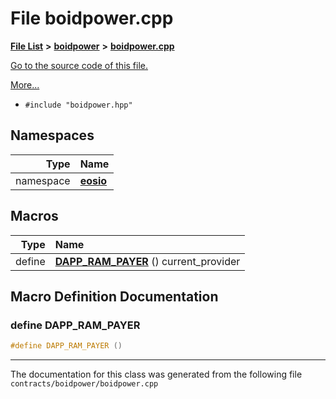 
# File boidpower.cpp


[**File List**](files.md) **>** [**boidpower**](dir_4fa9b7c4a3edefd214ebf5845c852217.md) **>** [**boidpower.cpp**](boidpower_8cpp.md)

[Go to the source code of this file.](boidpower_8cpp_source.md)

[More...](#detailed-description)

* `#include "boidpower.hpp"`









## Namespaces

| Type | Name |
| ---: | :--- |
| namespace | [**eosio**](namespaceeosio.md) <br> |













## Macros

| Type | Name |
| ---: | :--- |
| define  | [**DAPP\_RAM\_PAYER**](boidpower_8cpp.md#define-dapp-ram-payer)  () current\_provider<br> |
## Macro Definition Documentation



### define DAPP\_RAM\_PAYER 


```cpp
#define DAPP_RAM_PAYER () 
```



------------------------------
The documentation for this class was generated from the following file `contracts/boidpower/boidpower.cpp`
